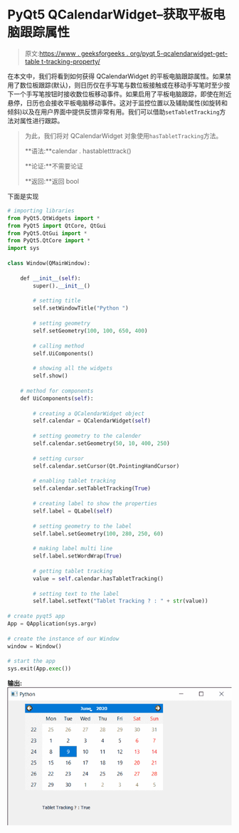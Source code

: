 # PyQt5 QCalendarWidget–获取平板电脑跟踪属性

> 原文:[https://www . geeksforgeeks . org/pyqt 5-qcalendarwidget-get-table t-tracking-property/](https://www.geeksforgeeks.org/pyqt5-qcalendarwidget-getting-tablet-tracking-property/)

在本文中，我们将看到如何获得 QCalendarWidget 的平板电脑跟踪属性。如果禁用了数位板跟踪(默认)，则日历仅在手写笔与数位板接触或在移动手写笔时至少按下一个手写笔按钮时接收数位板移动事件。如果启用了平板电脑跟踪，即使在附近悬停，日历也会接收平板电脑移动事件。这对于监控位置以及辅助属性(如旋转和倾斜)以及在用户界面中提供反馈非常有用。我们可以借助`setTabletTracking`方法对属性进行跟踪。

> 为此，我们将对 QCalendarWidget 对象使用`hasTabletTracking`方法。
> 
> **语法:**calendar . hastabletttrack()
> 
> **论证:**不需要论证
> 
> **返回:**返回 bool

下面是实现

```py
# importing libraries
from PyQt5.QtWidgets import * 
from PyQt5 import QtCore, QtGui
from PyQt5.QtGui import * 
from PyQt5.QtCore import * 
import sys

class Window(QMainWindow):

    def __init__(self):
        super().__init__()

        # setting title
        self.setWindowTitle("Python ")

        # setting geometry
        self.setGeometry(100, 100, 650, 400)

        # calling method
        self.UiComponents()

        # showing all the widgets
        self.show()

    # method for components
    def UiComponents(self):

        # creating a QCalendarWidget object
        self.calendar = QCalendarWidget(self)

        # setting geometry to the calender
        self.calendar.setGeometry(50, 10, 400, 250)

        # setting cursor
        self.calendar.setCursor(Qt.PointingHandCursor)

        # enabling tablet tracking
        self.calendar.setTabletTracking(True)

        # creating label to show the properties
        self.label = QLabel(self)

        # setting geometry to the label
        self.label.setGeometry(100, 280, 250, 60)

        # making label multi line
        self.label.setWordWrap(True)

        # getting tablet tracking
        value = self.calendar.hasTabletTracking()

        # setting text to the label
        self.label.setText("Tablet Tracking ? : " + str(value))

# create pyqt5 app
App = QApplication(sys.argv)

# create the instance of our Window
window = Window()

# start the app
sys.exit(App.exec())
```

**输出:**
![](img/6788775f79e3131ffe980d2678f4a09b.png)